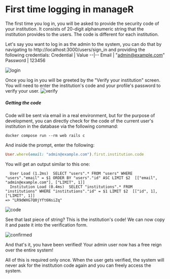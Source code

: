 # First time logging in manageR

The first time you log in, you will be asked to provide the security code of your institution.
It consists of 20-digit alphanumeric string that the institution provides to the users. The code is different for each institution.

Let's say you want to log in as the admin to the system, you can do that by navigating to http://localhost:3000/users/sign_in and providing the following credentials:
Credential | Value
--|--
Email | "admin@example.com"
Password | 123456

![login](https://github.com/Shannarra/manageR/assets/26832131/42cf1b0f-fee3-44da-b878-644feb8f844a)

Once you log in you will be greeted by the "Verify your institution" screen. You will need to enter the institution's code and your profile's password to verify your user.
![verify](https://github.com/Shannarra/manageR/assets/26832131/0ce7e8c5-ccda-4846-8ea0-3ddf00cb3816)

##### Getting the code
Code will be sent via email in a real environment, but for the purpose of development, you can directly check for the code of the current user's institution in the database via the following command:

```console
docker compose run --rm web rails c
```

And inside the prompt, enter the following:
```ruby
User.where(email: "admin@example.com").first.institution.code
```
You will get an output similar to this one:
```
  User Load (1.2ms)  SELECT "users".* FROM "users" WHERE "users"."email" = $1 ORDER BY "users"."id" ASC LIMIT $2  [["email", "admin@example.com"], ["LIMIT", 1]]
  Institution Load (0.4ms)  SELECT "institutions".* FROM "institutions" WHERE "institutions"."id" = $1 LIMIT $2  [["id", 1], ["LIMIT", 1]]
=> "LR9dWXG7Q0jYft6NsiZq"
```
![code](https://github.com/Shannarra/manageR/assets/26832131/7970cc2c-aa51-40a2-a8ab-8b7f25fd830b)

See that last piece of string? This is the institution's code!
We can now copy it and paste it into the verification form.

![confirmed](https://github.com/Shannarra/manageR/assets/26832131/3850b279-5d61-433f-9cee-5f413c6fc8a4)

And that's it, you have been verified! Your admin user now has a free reign over the entire system!

All of this is required only once. When the user gets verified, the system will never ask for the institution code again and you can freely access the system.
